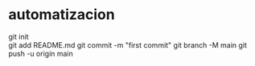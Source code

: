 # automatizacion
git init  
git add README.md
git commit -m "first commit"
git branch -M main
git push -u origin main
